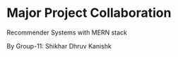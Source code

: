 # Major Project Collaboration

Recommender Systems with MERN stack

By Group-11:
Shikhar 
Dhruv 
Kanishk

